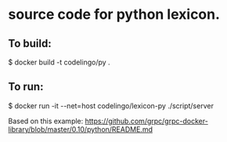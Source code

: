 # source code for python lexicon. 

## To build:
$ docker build -t codelingo/py .

## To run:
$ docker run -it --net=host codelingo/lexicon-py ./script/server

Based on this example: https://github.com/grpc/grpc-docker-library/blob/master/0.10/python/README.md